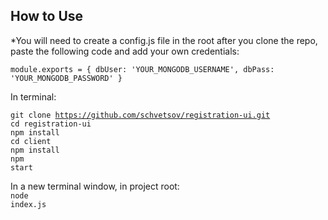 ## How to Use

*You will need to create a config.js file in the root after you clone the repo, paste the following code and add your own credentials:

<code>module.exports = {
    dbUser: 'YOUR_MONGODB_USERNAME',
    dbPass: 'YOUR_MONGODB_PASSWORD'
}</code>

In terminal:

<code>git clone https://github.com/schvetsov/registration-ui.git</code><br>
<code>cd registration-ui</code><br>
<code>npm install</code><br>
<code>cd client</code><br>
<code>npm install</code><br>
<code>npm start</code><br>

In a new terminal window, in project root:<br>
<code>node index.js</code><br>

